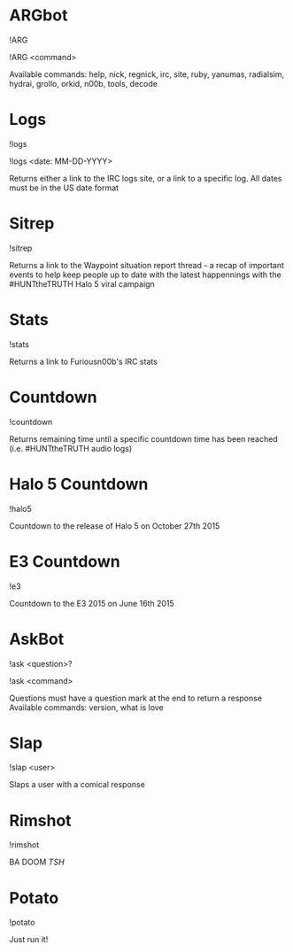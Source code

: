 ARGbot
======
!ARG

!ARG \<command\>

Available commands: help, nick, regnick, irc, site, ruby, yanumas, radialsim, hydrai, grollo, orkid, n00b, tools, decode


Logs
====
!logs

!logs \<date: MM-DD-YYYY\>

Returns either a link to the IRC logs site, or a link to a specific log. All dates must be in the US date format


Sitrep
======
!sitrep

Returns a link to the Waypoint situation report thread - a recap of important events to help keep people up to date with the latest happennings with the #HUNTtheTRUTH Halo 5 viral campaign


Stats
=====
!stats

Returns a link to Furiousn00b's IRC stats


Countdown
=========
!countdown

Returns remaining time until a specific countdown time has been reached (i.e. #HUNTtheTRUTH audio logs)


Halo 5 Countdown
================
!halo5

Countdown to the release of Halo 5 on October 27th 2015


E3 Countdown
=============
!e3

Countdown to the E3 2015 on June 16th 2015


AskBot
======
!ask \<question\>?

!ask \<command\>

Questions must have a question mark at the end to return a response
Available commands: version, what is love


Slap
====
!slap \<user\>

Slaps a user with a comical response


Rimshot
=======
!rimshot

BA DOOM *TSH*


Potato
======
!potato

Just run it!
